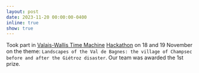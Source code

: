 ```yaml
---
layout: post
date: 2023-11-20 00:00:00-0400
inline: true
show: true
---
```


Took part in [Valais-Wallis Time Machine](https://www.timemachinevs.ch/) [Hackathon](https://www.timemachinevs.ch/hackathon) on 18 and 19 November on the theme: `Landscapes of the Val de Bagnes: the village of Champsec before and after the Giétroz disaster`. Our team was awarded the 1st prize.
